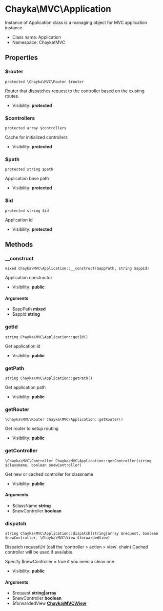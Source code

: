 Chayka\MVC\Application
===============

Instance of Application class is a managing object for MVC application instance




* Class name: Application
* Namespace: Chayka\MVC





Properties
----------


### $router

    protected \Chayka\MVC\Router $router

Router that dispatches request to the controller based on the existing routes.



* Visibility: **protected**


### $controllers

    protected array $controllers

Cache for initialized controllers



* Visibility: **protected**


### $path

    protected string $path

Application base path



* Visibility: **protected**


### $id

    protected string $id

Application id



* Visibility: **protected**


Methods
-------


### __construct

    mixed Chayka\MVC\Application::__construct($appPath, string $appId)

Application constructor



* Visibility: **public**


#### Arguments
* $appPath **mixed**
* $appId **string**



### getId

    string Chayka\MVC\Application::getId()

Get application id



* Visibility: **public**




### getPath

    string Chayka\MVC\Application::getPath()

Get application path



* Visibility: **public**




### getRouter

    \Chayka\MVC\Router Chayka\MVC\Application::getRouter()

Get router to setup routing



* Visibility: **public**




### getController

    \Chayka\MVC\Controller Chayka\MVC\Application::getController(string $className, boolean $newController)

Get new or cached controller for classname



* Visibility: **public**


#### Arguments
* $className **string**
* $newController **boolean**



### dispatch

    string Chayka\MVC\Application::dispatch(string|array $request, boolean $newController, \Chayka\MVC\View $forwardedView)

Dispatch requestUri (call the 'controller > action > view' chain)
Cached controller will be used if available.

Specify $newController = true if you need a clean one.

* Visibility: **public**


#### Arguments
* $request **string|array**
* $newController **boolean**
* $forwardedView **[Chayka\MVC\View](Chayka-MVC-View.md)**


